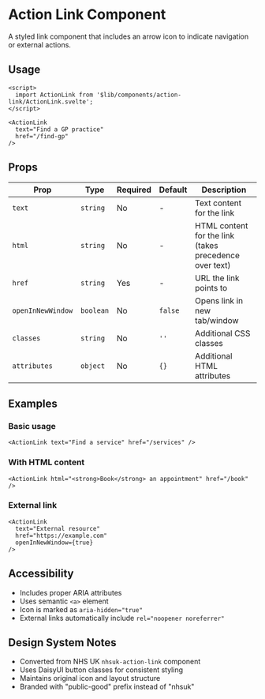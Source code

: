 # Action Link Component

A styled link component that includes an arrow icon to indicate navigation or external actions.

## Usage

```svelte
<script>
  import ActionLink from '$lib/components/action-link/ActionLink.svelte';
</script>

<ActionLink 
  text="Find a GP practice"
  href="/find-gp"
/>
```

## Props

| Prop | Type | Required | Default | Description |
|------|------|----------|---------|-------------|
| `text` | `string` | No | - | Text content for the link |
| `html` | `string` | No | - | HTML content for the link (takes precedence over text) |
| `href` | `string` | Yes | - | URL the link points to |
| `openInNewWindow` | `boolean` | No | `false` | Opens link in new tab/window |
| `classes` | `string` | No | `''` | Additional CSS classes |
| `attributes` | `object` | No | `{}` | Additional HTML attributes |

## Examples

### Basic usage
```svelte
<ActionLink text="Find a service" href="/services" />
```

### With HTML content
```svelte
<ActionLink html="<strong>Book</strong> an appointment" href="/book" />
```

### External link
```svelte
<ActionLink 
  text="External resource" 
  href="https://example.com" 
  openInNewWindow={true}
/>
```

## Accessibility

- Includes proper ARIA attributes
- Uses semantic `<a>` element
- Icon is marked as `aria-hidden="true"`
- External links automatically include `rel="noopener noreferrer"`

## Design System Notes

- Converted from NHS UK `nhsuk-action-link` component
- Uses DaisyUI button classes for consistent styling
- Maintains original icon and layout structure
- Branded with "public-good" prefix instead of "nhsuk"